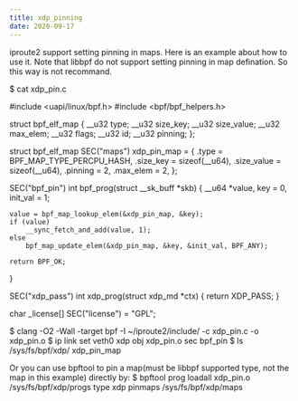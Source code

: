 ```yaml
---
title: xdp_pinning
date: 2020-09-17
---
```


iproute2 support setting pinning in maps. Here is an example about how to use
it. Note that libbpf do not support setting pinning in map defination. So this
way is not recommand.


$ cat xdp_pin.c

#include <uapi/linux/bpf.h>
#include <bpf/bpf_helpers.h>

struct bpf_elf_map {
	__u32 type;
	__u32 size_key;
	__u32 size_value;
	__u32 max_elem;
	__u32 flags;
	__u32 id;
	__u32 pinning;
};

struct bpf_elf_map SEC("maps") xdp_pin_map = {
	.type = BPF_MAP_TYPE_PERCPU_HASH,
	.size_key = sizeof(__u64),
	.size_value = sizeof(__u64),
	.pinning = 2,
	.max_elem = 2,
};

SEC("bpf_pin")
int bpf_prog(struct __sk_buff *skb)
{
	__u64 *value, key = 0, init_val = 1;

	value = bpf_map_lookup_elem(&xdp_pin_map, &key);
	if (value)
		__sync_fetch_and_add(value, 1);
	else
		bpf_map_update_elem(&xdp_pin_map, &key, &init_val, BPF_ANY);

	return BPF_OK;
}

SEC("xdp_pass")
int xdp_prog(struct xdp_md *ctx)
{
	return XDP_PASS;
}

char _license[] SEC("license") = "GPL";


$ clang -O2 -Wall -target bpf -I ~/iproute2/include/ -c xdp_pin.c -o xdp_pin.o
$ ip link set veth0 xdp obj xdp_pin.o sec bpf_pin
$ ls /sys/fs/bpf/xdp/
xdp_pin_map

Or you can use bpftool to pin a map(must be libbpf supported type, not the map
in this example) directly by:
$  bpftool prog loadall xdp_pin.o /sys/fs/bpf/xdp/progs type xdp pinmaps /sys/fs/bpf/xdp/maps

